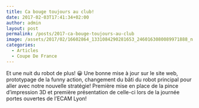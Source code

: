 ```yaml
---
title: Ca bouge toujours au club!
date: 2017-02-03T17:41:34+02:00
author: admin
layout: post
permalink: /posts/2017-ca-bouge-toujours-au-club
image: /assets/2017/02/16602864_1331084290281653_2460163080089971888_n.jpg
categories:
  - Articles
  - Coupe De France
---
```

Et une nuit du robot de plus! 😀 Une bonne mise à jour sur le site web, prototypage de la funny action, changement du bâti du robot principal pour aller avec notre nouvelle stratégie! Première mise en place de la pince d’impression 3D et première présentation de celle-ci lors de la journée portes ouvertes de l’ECAM Lyon!

